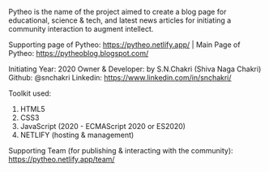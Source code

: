 Pytheo is the name of the project aimed to create a blog page for educational, science & tech, and latest news articles for initiating a community interaction to augment intellect.

Supporting page of Pytheo: https://pytheo.netlify.app/ | 
Main Page of Pytheo: https://pytheoblog.blogspot.com/

Initiating Year: 2020
Owner & Developer: by S.N.Chakri (Shiva Naga Chakri)
Github: @snchakri
Linkedin: https://www.linkedin.com/in/snchakri/

Toolkit used:
  1. HTML5
  2. CSS3
  3. JavaScript (2020 - ECMAScript 2020 or ES2020)
  4. NETLIFY (hosting & management)

Supporting Team (for publishing & interacting with the community): https://pytheo.netlify.app/team/ 
